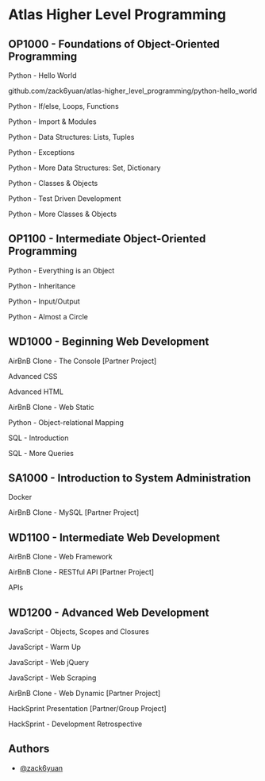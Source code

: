 # Atlas Higher Level Programming

## OP1000 - Foundations of Object-Oriented Programming
Python - Hello World

github.com/zack6yuan/atlas-higher_level_programming/python-hello_world

Python - If/else, Loops, Functions

Python - Import & Modules

Python - Data Structures: Lists, Tuples

Python - Exceptions

Python - More Data Structures: Set, Dictionary

Python - Classes & Objects

Python - Test Driven Development

Python - More Classes & Objects

## OP1100 - Intermediate Object-Oriented Programming

Python - Everything is an Object

Python - Inheritance

Python - Input/Output

Python - Almost a Circle

## WD1000 - Beginning Web Development

AirBnB Clone - The Console [Partner Project]

Advanced CSS

Advanced HTML

AirBnB Clone - Web Static

Python - Object-relational Mapping

SQL - Introduction

SQL - More Queries

## SA1000 - Introduction to System Administration

Docker

AirBnB Clone - MySQL [Partner Project]

## WD1100 - Intermediate Web Development

AirBnB Clone - Web Framework

AirBnB Clone - RESTful API [Partner Project]

APIs

## WD1200 - Advanced Web Development

JavaScript - Objects, Scopes and Closures

JavaScript - Warm Up

JavaScript - Web jQuery

JavaScript - Web Scraping

AirBnB Clone - Web Dynamic [Partner Project]

HackSprint Presentation [Partner/Group Project]

HackSprint - Development Retrospective


## Authors

- [@zack6yuan](https://www.github.com/zack6yuan)
